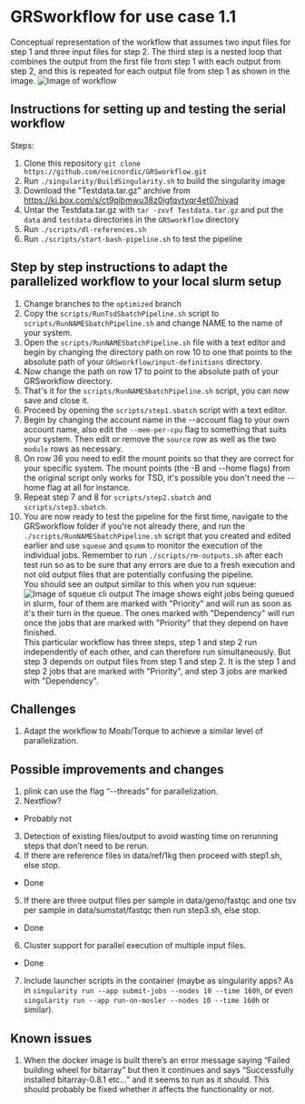 # GRSworkflow for use case 1.1

Conceptual representation of the workflow that assumes two input files for step 1 and three input files for step 2. The third step is a nested loop that combines the output from the first file from step 1 with each output from step 2, and this is repeated for each output file from step 1 as shown in the image.
![Image of workflow](https://raw.githubusercontent.com/neicnordic/GRSworkflow/optimized/.GRSworkflowDAG.png)


## Instructions for setting up and testing the serial workflow  
Steps:  
1. Clone this repository `git clone https://github.com/neicnordic/GRSworkflow.git`  
2. Run `./singularity/BuildSingularity.sh` to build the singularity image
3. Download the "Testdata.tar.gz" archive from https://ki.box.com/s/ct9pibmwu38z0jgfqvtyqr4et07niyad  
4. Untar the Testdata.tar.gz with `tar -zxvf Testdata.tar.gz` and put the `data` and `testdata` directories in the `GRSworkflow` directory  
5. Run `./scripts/dl-references.sh`
6. Run `./scripts/start-bash-pipeline.sh` to test the pipeline

## Step by step instructions to adapt the parallelized workflow to your local slurm setup  
1. Change branches to the `optimized` branch  
2. Copy the `scripts/RunTsdSbatchPipeline.sh` script to `scripts/RunNAMESbatchPipeline.sh` and change NAME to the name of your system.  
3. Open the `scripts/RunNAMESbatchPipeline.sh` file with a text editor and begin by changing the directory path on row 10 to one that points to the absolute path of your `GRSworkflow/input-definitions` directory.  
4. Now change the path on row 17 to point to the absolute path of your GRSworkflow directory.  
5. That's it for the `scripts/RunNAMESbatchPipeline.sh` script, you can now save and close it.  
6. Proceed by opening the `scripts/step1.sbatch` script with a text editor.  
7. Begin by changing the account name in the --account flag to your own account name, also edit the `--mem-per-cpu` flag to something that suits your system. Then edit or remove the `source` row as well as the two `module` rows as necessary.  
8. On row 36 you need to edit the mount points so that they are correct for your specific system. The mount points (the -B and --home flags) from the original script only works for TSD, it's possible you don't need the --home flag at all for instance.  
9. Repeat step 7 and 8 for `scripts/step2.sbatch` and `scripts/step3.sbatch`.  
10. You are now ready to test the pipeline for the first time, navigate to the GRSworkflow folder if you're not already there, and run the `./scripts/RunNAMESbatchPipeline.sh` script that you created and edited earlier and use `squeue` and `qsumm` to monitor the execution of the individual jobs. Remember to run `./scripts/rm-outputs.sh` after each test run so as to be sure that any errors are due to a fresh execution and not old output files that are potentially confusing the pipeline.  
You should see an output similar to this when you run squeue:  
![Image of squeue cli output](https://github.com/neicnordic/GRSworkflow/blob/optimized/.squeue.png)
The image shows eight jobs being queued in slurm, four of them are marked with "Priority" and will run as soon as it's their turn in the queue. The ones marked with "Dependency" will run once the jobs that are marked with "Priority" that they depend on have finished.  
This particular workflow has three steps, step 1 and step 2 run independently of each other, and can therefore run simultaneously. But step 3 depends on output files from step 1 and step 2. It is the step 1 and step 2 jobs that are marked with "Priority", and step 3 jobs are marked with "Dependency".  

## Challenges
1. Adapt the workflow to Moab/Torque to achieve a similar level of parallelization.

## Possible improvements and changes
1. plink can use the flag “--threads” for parallelization.  
2. Nextflow?  
 * Probably not

3. Detection of existing files/output to avoid wasting time on rerunning steps that don’t need to be rerun.  
4. If there are reference files in data/ref/1kg then proceed with step1.sh, else stop.  
 * Done  

5. If there are three output files per sample in data/geno/fastqc and one tsv per sample in data/sumstat/fastqc then run step3.sh, else stop.  
 * Done

6. Cluster support for parallel execution of multiple input files.  
 * Done

7. Include launcher scripts in the container (maybe as singularity apps? As in `singularity run --app submit-jobs --nodes 10 --time 160h`, or even `singularity run --app run-on-mosler --nodes 10 --time 160h` or similar).  

## Known issues
1. When the docker image is built there’s an error message saying “Failed building wheel for bitarray” but then it continues and says “Successfully installed bitarray-0.8.1 etc...” and it seems to run as it should. This should probably be fixed whether it affects the functionality or not.
